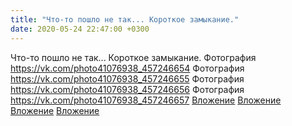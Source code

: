 ```yaml
---
title: "Что-то пошло не так... Короткое замыкание."
date: 2020-05-24 22:47:00 +0300
---
```


Что-то пошло не так... Короткое замыкание.
Фотография
<a class="vk-attach" href="https://vk.com/photo41076938_457246654">https://vk.com/photo41076938_457246654</a>
Фотография
<a class="vk-attach" href="https://vk.com/photo41076938_457246655">https://vk.com/photo41076938_457246655</a>
Фотография
<a class="vk-attach" href="https://vk.com/photo41076938_457246656">https://vk.com/photo41076938_457246656</a>
Фотография
<a class="vk-attach" href="https://vk.com/photo41076938_457246657">https://vk.com/photo41076938_457246657</a>
<a class="vk-attach" href="https://vk.com/photo41076938_457246654">Вложение</a>
<a class="vk-attach" href="https://vk.com/photo41076938_457246655">Вложение</a>
<a class="vk-attach" href="https://vk.com/photo41076938_457246656">Вложение</a>
<a class="vk-attach" href="https://vk.com/photo41076938_457246657">Вложение</a>
